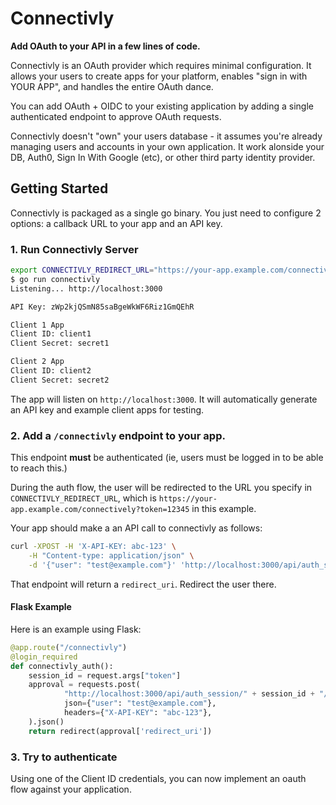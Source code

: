 # Connectivly

**Add OAuth to your API in a few lines of code.**

Connectivly is an OAuth provider which requires minimal configuration. 
It allows your users to create apps for your platform,
enables "sign in with YOUR APP", and handles the entire OAuth dance.

You can add OAuth + OIDC to your existing application by adding a single 
authenticated endpoint to approve OAuth requests. 

Connectivly doesn't "own" your users database - it assumes you're already 
managing users and accounts in your own application. It work alonside your DB,
Auth0, Sign In With Google (etc), or other third party identity provider.

## Getting Started

Connectivly is packaged as a single go binary. You just need to configure 2 options:
a callback URL to your app and an API key.

### 1. Run Connectivly Server

``` bash
export CONNECTIVLY_REDIRECT_URL="https://your-app.example.com/connectivly"
$ go run connectivly
Listening... http://localhost:3000

API Key: zWp2kjQSmN85saBgeWkWF6Riz1GmQEhR

Client 1 App
Client ID: client1
Client Secret: secret1

Client 2 App
Client ID: client2
Client Secret: secret2
```

The app will listen on `http://localhost:3000`. It will automatically generate
an API key and example client apps for testing.


### 2. Add a `/connectivly` endpoint to your app.
This endpoint **must** be authenticated (ie, users must be logged in to be able to reach this.)

During the auth flow, the user will be redirected to the URL you specify in 
`CONNECTIVLY_REDIRECT_URL`, which is `https://your-app.example.com/connectively?token=12345`
in this example.

Your app should make a an API call to connectivly as follows:

``` bash
curl -XPOST -H 'X-API-KEY: abc-123' \
    -H "Content-type: application/json" \
    -d '{"user": "test@example.com"}' 'http://localhost:3000/api/auth_session/12345/approve'
```

That endpoint will return a `redirect_uri`. Redirect the user there.

#### Flask Example

Here is an example using Flask:

``` py
@app.route("/connectivly")
@login_required
def connectivly_auth():
    session_id = request.args["token"]
    approval = requests.post(
            "http://localhost:3000/api/auth_session/" + session_id + "/approve",
            json={"user": "test@example.com"},
            headers={"X-API-KEY": "abc-123"},
    ).json()
    return redirect(approval['redirect_uri'])
```

### 3. Try to authenticate

Using one of the Client ID credentials, you can now implement an oauth flow against your application.